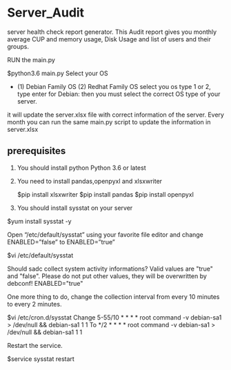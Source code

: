 # Server_Audit

server health check report generator. This Audit report gives you monthly average CUP and memory usage, Disk Usage and list of users and their groups. 

RUN the main.py 

$python3.6 main.py
Select your OS
* (1) Debian Family OS
  (2) Redhat Family OS
select you os type 1 or 2, type enter for Debian:
then you must select the correct OS type of your server. 

it will update the server.xlsx file with correct information of the server. Every month you can run the same main.py script to update the information in server.xlsx

prerequisites
--------------

1) You should install python Python 3.6 or latest

2) You need to install pandas,openpyxl and xlsxwriter

   $pip install xlsxwriter
   $pip install pandas
   $pip install openpyxl

3) You should install sysstat on your server

  $yum install sysstat -y

   Open “/etc/default/sysstat” using your favorite file editor and change ENABLED=”false” to ENABLED=”true”

  $vi /etc/default/sysstat

   Should sadc collect system activity informations? Valid values
   are "true" and "false". Please do not put other values, they
   will be overwritten by debconf!
   ENABLED="true"


One more thing to do, change the collection interval from every 10 minutes to every 2 minutes.

  $vi /etc/cron.d/sysstat
Change
5-55/10 * * * * root command -v debian-sa1 > /dev/null && debian-sa1 1 1
To
*/2 * * * * root command -v debian-sa1 > /dev/null && debian-sa1 1 1


Restart the service.

  $service sysstat restart



